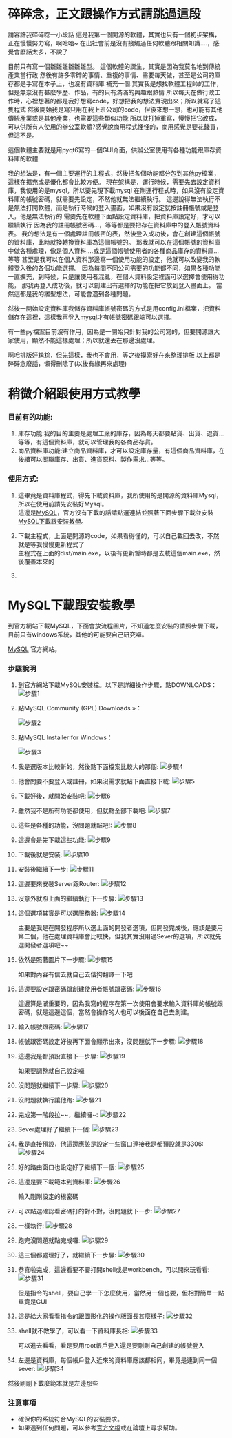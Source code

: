 # 碎碎念，正文跟操作方式請跳過這段
請容許我碎碎唸一小段話
這是我第一個開源的軟體，其實也只有一個初步架構，正在慢慢努力寫，啊哈哈~
在出社會前是沒有接觸過任何軟體跟相關知識....，感覺會廢話太多，不說了

目前只有寫一個雛雛雛雛雛雛型。
這個軟體的誕生，其實是因為我莫名地到傳統產業當行政
然後有許多零碎的事情、重複的事情、需要每天做，甚至是公司的庫存都是手寫在本子上，也沒有資料庫
補充一個:其實我是想找軟體工程師的工作，但是無奈沒有甚麼學歷、作品，有的只有滿滿的興趣跟熱情
所以每天在做行政工作時，心裡想著的都是我好想寫code，好想把我的想法實現出來；所以就寫了這隻程式
然後開始我是寫只用在我上班公司的code，但後來想一想，也可能有其他傳統產業或是其他產業，也需要這些類似功能
所以就打掉重寫，慢慢把它改成，可以供所有人使用的辦公室軟體?感覺說商用程式怪怪的，商用感覺是要花錢買，但這不是。

這個軟體主要就是用pyqt6寫的一個GUI介面，供辦公室使用有各種功能跟庫存資料庫的軟體

我的想法是，有一個主要運行的主程式，然後把各個功能都分包到其他py檔案，這樣在擴充或是優化都會比較方便。
現在架構是，運行時候，需要先去設定資料庫，我使用的是mysql，所以要先現下載mysql
在剛運行程式時，如果沒有設定資料庫的帳號密碼，就需要先設定，不然他就無法繼續執行。
這邊說得無法執行不是無法打開軟體，而是執行時候的登入畫面，如果沒有設定就按註冊帳號或是登入，他是無法執行的
需要先在軟體下面點設定資料庫，把資料庫設定好，才可以繼續執行
因為我的註冊帳號密碼...，等等都是要把存在資料庫中的登入帳號資料表。
我的想法是有一個處理註冊帳密的表，然後登入成功後，會在創建這個帳號的資料庫，此時就換轉換資料庫為這個帳號的。
那我就可以在這個帳號的資料庫中做各種處理，像是個人資料....或是這個帳號使用者的各種商品庫存的資料庫...等等
甚至是我可以在個人資料那邊寫一個使用功能的設定，他就可以改變我的軟體登入後的各個功能選擇。
因為每間不同公司需要的功能都不同，如果各種功能一直擴充，到時候，只是讓使用者混亂，在個人資料設定裡面可以選擇會使用得功能，
那我再登入成功後，就可以創建出有選擇的功能在把它放到登入畫面上。
當然這都是我的雛型想法，可能會遇到各種問題。

然後一開始設定資料庫我儲存資料庫帳號密碼的方式是用config.ini檔案，把資料儲存在這裡，這樣我再登入mysql才有帳號密碼跟端可以選擇。

有一些py檔案目前沒有作用，因為是一開始只針對我的公司寫的，但要開源讓大家使用，顯然不能這樣處理；所以就還丟在那邊沒處理。


啊哈排版好尷尬，但先這樣，我也不會用，等之後摸索好在來整理排版
以上都是碎碎念廢話，懶得刪除了(以後有緣再來處理)

# 稍微介紹跟使用方式教學
### 目前有的功能:  
1. 庫存功能:我的目的主要是處理工廠的庫存，因為每天都要點貨、出貨、退貨...等等，有這個資料庫，就可以管理我的各商品存貨。
2. 商品資料庫功能:建立商品資料庫，才可以設定庫存量，有這個商品資料庫，在後續可以關聯庫存、出貨、進貨原料、製作需求...等等。

### 使用方式:  
1. 這畢竟是資料庫程式，得先下載資料庫，我所使用的是開源的資料庫Mysql，所以在使用前請先安裝好Mysql。
   <br>這邊是<a href="https://www.mysql.com/" target="blank">MySQL</a>，官方沒有下載的話請點選連結並照著下面步驟下載並安裝
   <br><a href="#mysql下載跟安裝教學">MySQL下載跟安裝教學</a>。

3. 下載主程式，上面是開源的code，如果看得懂的，可以自己載回去改，不然就是等我慢慢更新程式了
   <br>主程式在上面的dist/main.exe，以後有更新暫時都是去載這個main.exe，然後覆蓋本來的
4.  

# MySQL下載跟安裝教學
到官方網站下載MySQL，下面會放流程圖片，不知道怎麼安裝的請照步驟下載，目前只有windows系統，其他的可能要自己研究囉。
  
[MySQL](https://www.mysql.com/) 官方網站。

### 步驟說明

1. 到官方網站下載MySQL安裝檔。以下是詳細操作步驟，點DOWNLOADS：
   ![步驟1](https://github.com/williamkai/Pyqt6_office_project/blob/main/github_readme_jpg/mysql_1.jpg)
   
2. 點MySQL Community (GPL) Downloads »：
   
   ![步驟2](https://github.com/williamkai/Pyqt6_office_project/blob/main/github_readme_jpg/mysql_2.jpg)
   

3. 點MySQL Installer for Windows：
   
   ![步驟3](https://github.com/williamkai/Pyqt6_office_project/blob/main/github_readme_jpg/mysql_3.jpg)
   

4. 我是選版本比較新的，然後點下面檔案比較大的那個: ![步驟4](https://github.com/williamkai/Pyqt6_office_project/blob/main/github_readme_jpg/mysql_4.jpg)
   
   

5. 他會問要不要登入或註冊，如果沒需求就點下面直接下載: ![步驟5](https://github.com/williamkai/Pyqt6_office_project/blob/main/github_readme_jpg/mysql_5.jpg)
   

6. 下載好後，就開始安裝吧: ![步驟6](https://github.com/williamkai/Pyqt6_office_project/blob/main/github_readme_jpg/mysql_6.jpg)
   

7. 雖然我不是所有功能都使用，但就點全部下載吧: ![步驟7](https://github.com/williamkai/Pyqt6_office_project/blob/main/github_readme_jpg/mysql_7.jpg)
   

8. 這些是各種的功能，沒問題就點吧!: ![步驟8](https://github.com/williamkai/Pyqt6_office_project/blob/main/github_readme_jpg/mysql_8.jpg)
   

9. 這邊會是先下載這些功能: ![步驟9](https://github.com/williamkai/Pyqt6_office_project/blob/main/github_readme_jpg/mysql_9.jpg)
   

10. 下載後就是安裝: ![步驟10](https://github.com/williamkai/Pyqt6_office_project/blob/main/github_readme_jpg/mysql_10.jpg)
    

11. 安裝後繼續下一步: ![步驟11](https://github.com/williamkai/Pyqt6_office_project/blob/main/github_readme_jpg/mysql_11.jpg)
    

12. 這邊要來安裝Server跟Router: ![步驟12](https://github.com/williamkai/Pyqt6_office_project/blob/main/github_readme_jpg/mysql_12.jpg)
    

13. 沒意外就照上面的繼續執行下一步驟: ![步驟13](https://github.com/williamkai/Pyqt6_office_project/blob/main/github_readme_jpg/mysql_13.jpg)
    

14. 這個選項其實是可以選服務器: ![步驟14](https://github.com/williamkai/Pyqt6_office_project/blob/main/github_readme_jpg/mysql_14.jpg)
    
    主要是我是在開發程序所以選上面的開發者選項，但開發完成後，應該是要用第二個，他在處理資料庫會比較快，但我其實沒用過Sever的選項，所以就先選開發者選項吧~~

15. 依然是照著圖片下一步驟: ![步驟15](https://github.com/williamkai/Pyqt6_office_project/blob/main/github_readme_jpg/mysql_15.jpg)
    
    如果對內容有信去就自己去估狗翻譯一下吧

16. 這邊要設定跟密碼跟創建使用者帳號跟密碼: ![步驟16](https://github.com/williamkai/Pyqt6_office_project/blob/main/github_readme_jpg/mysql_16.jpg)
    
    這邊算是滿重要的，因為我寫的程序在第一次使用會要求輸入資料庫的帳號跟密碼，就是這邊這個，當然會操作的人也可以後面在自己去創建。

17. 輸入帳號跟密碼: ![步驟17](https://github.com/williamkai/Pyqt6_office_project/blob/main/github_readme_jpg/mysql_17.jpg)
    

18. 帳號跟密碼設定好後再下面會顯示出來，沒問題就下一步驟: ![步驟18](https://github.com/williamkai/Pyqt6_office_project/blob/main/github_readme_jpg/mysql_18.jpg)
    

19. 這邊我是都預設直接下一步驟: ![步驟19](https://github.com/williamkai/Pyqt6_office_project/blob/main/github_readme_jpg/mysql_19.jpg)
    
    如果要調整就自己設定囉

20. 沒問題就繼續下一步驟: ![步驟20](https://github.com/williamkai/Pyqt6_office_project/blob/main/github_readme_jpg/mysql_20.jpg)
    

21. 沒問題就執行讓他跑: ![步驟21](https://github.com/williamkai/Pyqt6_office_project/blob/main/github_readme_jpg/mysql_21.jpg)
    

22. 完成第一階段拉~~，繼續囉~: ![步驟22](https://github.com/williamkai/Pyqt6_office_project/blob/main/github_readme_jpg/mysql_22.jpg)
    

23. Sever處理好了繼續下一個: ![步驟23](https://github.com/williamkai/Pyqt6_office_project/blob/main/github_readme_jpg/mysql_23.jpg)
    

24. 我是直接預設，他這邊應該是設定一些窗口連接我是都預設就是3306: ![步驟24](https://github.com/williamkai/Pyqt6_office_project/blob/main/github_readme_jpg/mysql_24.jpg)
    

25. 好的路由窗口也設定好了繼續下一個: ![步驟25](https://github.com/williamkai/Pyqt6_office_project/blob/main/github_readme_jpg/mysql_25.jpg)
    

26. 這邊是要下載範本到資料庫: ![步驟26](https://github.com/williamkai/Pyqt6_office_project/blob/main/github_readme_jpg/mysql_26.jpg)
    
    輸入剛剛設定的根密碼

27. 可以點選確認看密碼打的對不對，沒問題就下一步: ![步驟27](https://github.com/williamkai/Pyqt6_office_project/blob/main/github_readme_jpg/mysql_27.jpg)
    

28. 一樣執行: ![步驟28](https://github.com/williamkai/Pyqt6_office_project/blob/main/github_readme_jpg/mysql_28.jpg)
    

29. 跑完沒問題就點完成囉: ![步驟29](https://github.com/williamkai/Pyqt6_office_project/blob/main/github_readme_jpg/mysql_29.jpg)
    

30. 這三個都處理好了，就繼續下一步驟: ![步驟30](https://github.com/williamkai/Pyqt6_office_project/blob/main/github_readme_jpg/mysql_30.jpg)
    

31. 恭喜啦完成，這邊看要不要打開shell或是workbench，可以開來玩看看: ![步驟31](https://github.com/williamkai/Pyqt6_office_project/blob/main/github_readme_jpg/mysql_31.jpg)
    
    但是指令的shell，要自己學一下怎麼使用，當然另一個也要，但相對簡單一點畢竟是GUI

32. 這是給大家看看指令的跟圖形化的操作版面長甚麼樣子: ![步驟32](https://github.com/williamkai/Pyqt6_office_project/blob/main/github_readme_jpg/mysql_32.jpg)
    

33. shell就不教學了，可以看一下資料庫長相: ![步驟33](https://github.com/williamkai/Pyqt6_office_project/blob/main/github_readme_jpg/mysql_33.jpg)
    
    可以進去看看，看是要用root帳戶登入還是要剛剛自己創建的帳號登入

34. 左邊是資料庫，每個帳戶登入近來的資料庫應該都相同，畢竟是連到同一個sever: ![步驟34](https://github.com/williamkai/Pyqt6_office_project/blob/main/github_readme_jpg/mysql_34.jpg)
    
   然後剛剛下載麼範本就是左邊那些
### 注意事項

- 確保你的系統符合MySQL的安裝要求。
- 如果遇到任何問題，可以參考[官方文檔](https://dev.mysql.com/doc/)或在論壇上尋求幫助。

